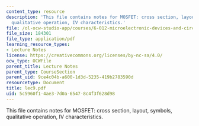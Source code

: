 ```yaml
---
content_type: resource
description: 'This file contains notes for MOSFET: cross section, layout, symbols,
  qualitative operation, IV characteristics.'
file: /ol-ocw-studio-app/courses/6-012-microelectronic-devices-and-circuits-fall-2005/5c5960f14ae37d0a65478c4f3f628d98_lec9.pdf
file_size: 184301
file_type: application/pdf
learning_resource_types:
- Lecture Notes
license: https://creativecommons.org/licenses/by-nc-sa/4.0/
ocw_type: OCWFile
parent_title: Lecture Notes
parent_type: CourseSection
parent_uid: 9ce4c04b-a600-1d3d-5235-419b2783590d
resourcetype: Document
title: lec9.pdf
uid: 5c5960f1-4ae3-7d0a-6547-8c4f3f628d98
---
```

This file contains notes for MOSFET: cross section, layout, symbols, qualitative operation, IV characteristics.